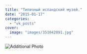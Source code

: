 ```yaml
---
title: "Типичный исландский музей."
date: "2015-01-17"
categories: 
  - "vk_posts"
cover:
  image: "images/351042891.jpg"
---
```


![Additional Photo](https://vodpop.ru/wp-content/uploads/2023/07/351042892.jpg)
